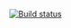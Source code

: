 [![Build status](https://ci.appveyor.com/api/projects/status/tpmr7natssk5sci2?svg=true)](https://ci.appveyor.com/project/zhukovvlad/tests-1st-task)
